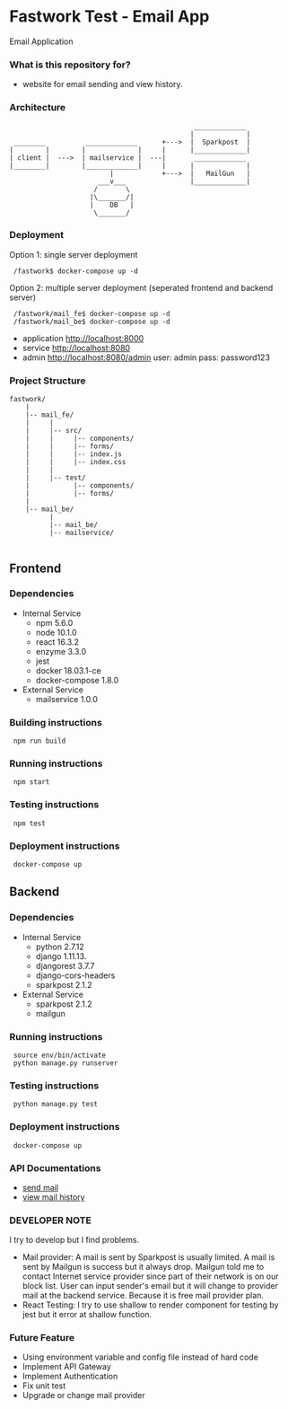 # Fastwork Test - Email App #

Email Application

### What is this repository for? ###
- website for email sending and view history.

### Architecture ###
```
                                              _____________ 
                                             |             |
 ________          _____________      +--->  |  Sparkpost  |
|        |        |             |     |      |_____________|  
| client |  --->  | mailservice |  ---|       _____________
|________|        |_____________|     |      |             |
                         |            +--->  |   MailGun   |
                      ___v___                |_____________|
                     /       \
                    |\_______/|
                    |    DB   |
                     \_______/

```

### Deployment ###

Option 1: single server deployment
```
 /fastwork$ docker-compose up -d
```

Option 2: multiple server deployment (seperated frontend and backend server)
```
 /fastwork/mail_fe$ docker-compose up -d
 /fastwork/mail_be$ docker-compose up -d
```
- application [http://localhost:8000](http://localhost:8000)
- service [http://localhost:8080](http://localhost:8080)
- admin [http://localhost:8080/admin](http://localhost:8080/admin)
  user: admin pass: password123

### Project Structure ###

```
fastwork/
    |
    |-- mail_fe/
    |     |
    |     |-- src/
    |     |     |-- components/
    |     |     |-- forms/
    |     |     |-- index.js
    |     |     |-- index.css
    |     |
    |     |-- test/
    |           |-- components/
    |           |-- forms/
    |     
    |-- mail_be/
          |
          |-- mail_be/
          |-- mailservice/
          

```

## Frontend ##

### Dependencies ###
- Internal Service
    - npm 5.6.0
    - node 10.1.0
    - react 16.3.2
    - enzyme 3.3.0
    - jest
    - docker 18.03.1-ce
    - docker-compose 1.8.0
- External Service
    - mailservice 1.0.0

### Building instructions ###
```
 npm run build
```

### Running instructions ###
```
 npm start
```

### Testing instructions ###
```
 npm test
```

### Deployment instructions ###
```
 docker-compose up
```

## Backend ##

### Dependencies ###
- Internal Service
    - python 2.7.12
    - django 1.11.13.
    - djangorest 3.7.7
    - django-cors-headers
    - sparkpost 2.1.2
- External Service
    - sparkpost 2.1.2
    - mailgun

### Running instructions ###
```
 source env/bin/activate
 python manage.py runserver
```

### Testing instructions ###
```
 python manage.py test
```

### Deployment instructions ###
```
 docker-compose up
```

### API Documentations ###
- [send mail](mail_be/docs/send_mail.md)
- [view mail history](mail_be/docs/view_mail_history.md)

### DEVELOPER NOTE ###
I try to develop but I find problems.

- Mail provider: A mail is sent by Sparkpost is usually limited. A mail is sent by Mailgun is success but it always drop. Mailgun told me to contact Internet service provider since part of their network is on our block list. User can input sender's email but it will change to provider mail at the backend service. Because it is free mail provider plan.
- React Testing: I try to use shallow to render component for testing by jest but it error at shallow function.

### Future Feature ###
- Using environment variable and config file instead of hard code
- Implement API Gateway
- Implement Authentication
- Fix unit test
- Upgrade or change mail provider